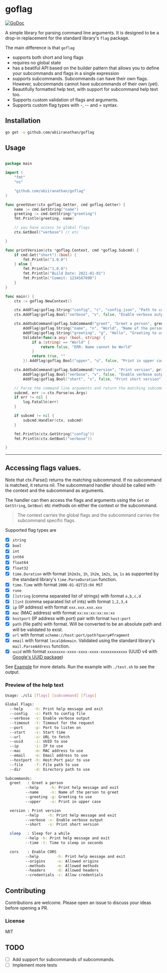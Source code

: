 # goflag

[![GoDoc](https://godoc.org/github.com/bradleyjkemp/goflag?status.svg)](https://godoc.org/github.com/bradleyjkemp/goflag)

A simple library for parsing command line arguments. It is designed to be a drop-in replacement for the standard library's `flag` package.

The main difference is that `goflag`

- supports both short and long flags
- requires no global state
- has a beatiful API based on the builder pattern that allows you to define your subcommands and flags in a single expression
- supports subcommands. Subcommands can have their own flags. However, subcommands cannot have subcommands of their own (yet).
- Beautifully formatted help text, with support for subcommand help text too.
- Supports custom validation of flags and arguments.
- Supports custom flag types with -, -- and = syntax.

## Installation

```bash
go get -u github.com/abiiranathan/goflag
```

## Usage

```go

package main

import (
	"fmt"
	"os"

	"github.com/abiiranathan/goflag"
)

func greetUser(ctx goflag.Getter, cmd goflag.Getter) {
	name := cmd.GetString("name")
	greeting := cmd.GetString("greeting")
	fmt.Println(greeting, name)

	// you have access to global flags
	ctx.GetBool("verbose") // etc

}

func printVersion(ctx *goflag.Context, cmd *goflag.Subcmd) {
	if cmd.Get("short").(bool) {
		fmt.Println("1.0.0")
	} else {
		fmt.Println("1.0.0")
		fmt.Println("Build Date: 2021-01-01")
		fmt.Println("Commit: 1234567890")
	}
}

func main() {
	ctx := goflag.NewContext()

	ctx.AddFlag(goflag.String("config", "c", "config.json", "Path to config file", true))
	ctx.AddFlag(goflag.Bool("verbose", "v", false, "Enable verbose output", false))

	ctx.AddSubCommand(goflag.SubCommand("greet", "Greet a person", greetUser)).
		AddFlag(goflag.String("name", "n", "World", "Name of the person to greet", true)).
		AddFlag(goflag.String("greeting", "g", "Hello", "Greeting to use", false)).
		Validate(func(a any) (bool, string) {
			if a.(string) == "World" {
				return false, "ERR: Name cannot be World"
			}
			return true, ""
		}).AddFlag(goflag.Bool("upper", "u", false, "Print in upper case", false))

	ctx.AddSubCommand(goflag.SubCommand("version", "Print version", printVersion)).
		AddFlag(goflag.Bool("verbose", "v", false, "Enable verbose output", false)).
		AddFlag(goflag.Bool("short", "s", false, "Print short version", false))

	// Parse the command line arguments and return the matching subcommand
	subcmd, err := ctx.Parse(os.Args)
	if err != nil {
		log.Fatalln(err)
	}

	if subcmd != nil {
		subcmd.Handler(ctx, subcmd)
	}

	fmt.Println(ctx.GetString("config"))
	fmt.Println(ctx.GetBool("verbose"))

}

```

---

## Accessing flags values.

Note that ctx.Parse() returns the matching subcommand. If no subcommand is matched, it returns nil.
The subcommand handler should be called with the context and the subcommand as arguments.

The handler can then access the flags and arguments using the `Get` or `GetString`, `GetBool` etc methods on either the context or the subcommand.

> The context carries the global flags and the subcommand carries the subcommand specific flags.

Supported flag types are

- [x] `string`
- [x] `bool`
- [x] `int`
- [x] `int64`
- [x] `float64`
- [x] `float32`
- [x] `time.Duration` with format `1h2m3s`, `1h`, `1h2m`, `1m2s`, `1m`, `1s` as supported by the standard library's `time.ParseDuration` function.
- [x] `time.Time` with format `2006-01-02T15:04 MST`
- [x] `rune`
- [x] `[]string` (comma separated list of strings) with format `a,b,c,d`
- [x] `[]int` (comma separated list of ints) with format `1,2,3,4`
- [x] `ip` (IP address) with format `xxx.xxx.xxx.xxx`
- [x] `mac` (MAC address) with format `xx:xx:xx:xx:xx:xx`
- [x] `hostport` (IP address with port) pair with format `host:port`
- [x] `path` (file path) with format. Will be converted to be an absolute path and will be validated to exist.
- [x] `url` with format `scheme://host:port/path?query#fragment`
- [x] `email` with format `local@domain`. Validated using the standard library's `mail.ParseAddress` function.
- [x] `uuid` with format `xxxxxxxx-xxxx-xxxx-xxxx-xxxxxxxxxxxx` (UUID v4 with [Google's UUID package](http://github.com/google/uuid))

See [Example](./cmd/examples/example.go) for more details.
Run the example with `./test.sh` to see the output.

### Preview of the help text

```bash
Usage: ./cli [flags] [subcommand] [flags]

Global Flags:
  --help     -h: Print help message and exit
  --config   -c: Path to config file
  --verbose  -v: Enable verbose output
  --timeout  -t: Timeout for the request
  --port     -p: Port to listen on
  --start    -s: Start time
  --url      -u: URL to fetch
  --uuid     -i: UUID to use
  --ip       -i: IP to use
  --mac      -m: MAC address to use
  --email    -e: Email address to use
  --hostport -h: Host:Port pair to use
  --file     -f: File path to use
  --dir      -d: Directory path to use

Subcommands:
  greet   : Greet a person
         --help     -h: Print help message and exit
         --name     -n: Name of the person to greet
         --greeting -g: Greeting to use
         --upper    -u: Print in upper case

  version : Print version
         --help    -h: Print help message and exit
         --verbose -v: Enable verbose output
         --short   -s: Print short version

  sleep   : Sleep for a while
         --help -h: Print help message and exit
         --time -t: Time to sleep in seconds

  cors    : Enable CORS
         --help        -h: Print help message and exit
         --origins     -o: Allowed origins
         --methods     -m: Allowed methods
         --headers     -d: Allowed headers
         --credentials -c: Allow credentials


```

## Contributing

Contributions are welcome. Please open an issue to discuss your ideas before opening a PR.

### License

MIT

## TODO

- [ ] Add support for subcommands of subcommands.
- [ ] Implement more tests
